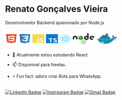 # Renato Gonçalves Vieira

Desenvolvedor Backend apaixonado por Node.js

<div style="display: inline_block">
  <img align="center" alt="HTML" height="30" width="40" src="https://raw.githubusercontent.com/devicons/devicon/master/icons/html5/html5-original.svg">
  <img align="center" alt="CSS" height="30" width="40" src="https://raw.githubusercontent.com/devicons/devicon/master/icons/css3/css3-original.svg">
  <img align="center" alt="Js" height="30" width="40" src="https://raw.githubusercontent.com/devicons/devicon/master/icons/javascript/javascript-plain.svg">
  <img align="center" alt="Ts" height="30" width="40" src="https://raw.githubusercontent.com/devicons/devicon/master/icons/typescript/typescript-plain.svg">
  <img align="center" alt="React" height="30" width="40" src="https://raw.githubusercontent.com/devicons/devicon/master/icons/react/react-original.svg">
  <img align="center" alt="Node" height="60" width="70" src="https://raw.githubusercontent.com/devicons/devicon/master/icons/nodejs/nodejs-original-wordmark.svg">
  <img align="center" alt="Docker" height="60" width="70" src="https://raw.githubusercontent.com/devicons/devicon/master/icons/docker/docker-original.svg">
</div>

- 🎒 Atualmente estou estudando React.
- 📫 Disponível para freelas.
- ⚡ Fun fact: adoro criar Bots para WhatsApp.

  ##
  
[![Linkedin Badge](https://img.shields.io/badge/LinkedIn-0077B5?style=for-the-badge&logo=linkedin&logoColor=white)](https://www.linkedin.com/in/yamirenato/) 
[![Instragram Badge](https://img.shields.io/badge/Instagram-E4405F?style=for-the-badge&logo=instagram&logoColor=white)](https://instagram.com/rgvieiraoficial) 
[![Gmail Badge](https://img.shields.io/badge/Gmail-D14836?style=for-the-badge&logo=gmail&logoColor=white)](mailto:renatog.gonalves9@gmail.com)

<!--
**rgvieiraoficial/rgvieiraoficial** is a ✨ _special_ ✨ repository because its `README.md` (this file) appears on your GitHub profile.

Here are some ideas to get you started:

- 🔭 I’m currently working on ...
- 🌱 I’m currently learning ...
- 👯 I’m looking to collaborate on ...
- 🤔 I’m looking for help with ...
- 💬 Ask me about ...
- 📫 How to reach me: ...
- 😄 Pronouns: ...
- ⚡ Fun fact: ...
-->
